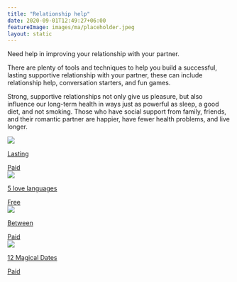 ```yaml
---
title: "Relationship help"
date: 2020-09-01T12:49:27+06:00
featureImage: images/ma/placeholder.jpeg
layout: static
---
```


Need help in improving your relationship with your partner.

There are plenty of tools and techniques to help you build a successful, lasting supportive relationship with your partner, these can include relationship help, conversation starters, and fun games.

Strong, supportive relationships not only give us pleasure, but also influence our long-term health in ways just as powerful as sleep, a good diet, and not smoking. Those who have social support from family, friends, and their romantic partner are happier, have fewer health problems, and live longer.

<a class="ma-link" href="https://www.getlasting.com/"><div class="ma-card ma-card-Community"><div class="ma-icon"><img src ="/images/icon-pound.png"/></div><div class="ma-name"><p>Lasting</p></div><div class="ma-paid-text"><span>Paid</span></div></div></a><a class="ma-link" href="https://5lovelanguages.com/resources/app/"><div class="ma-card ma-card-Community"><div class="ma-icon"><img src ="/images/icon-check.png"/></div><div class="ma-name"><p>5 love languages</p></div><div class="ma-paid-text"><span>Free</span></div></div></a><a class="ma-link" href="https://between.us/"><div class="ma-card ma-card-Community"><div class="ma-icon"><img src ="/images/icon-pound.png"/></div><div class="ma-name"><p>Between</p></div><div class="ma-paid-text"><span>Paid</span></div></div></a><a class="ma-link" href="https://www.12magicaldates.com/reignite-marriage-relationship?r_done=1"><div class="ma-card ma-card-Community"><div class="ma-icon"><img src ="/images/icon-pound.png"/></div><div class="ma-name"><p>12 Magical Dates</p></div><div class="ma-paid-text"><span>Paid</span></div></div></a>  

<br/><br/>







